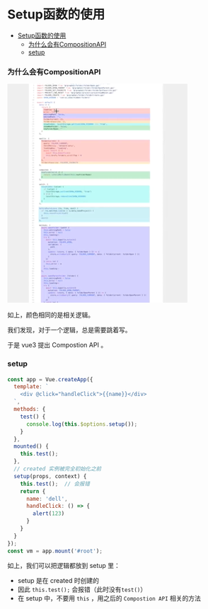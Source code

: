 # Setup函数的使用

<!-- @import "[TOC]" {cmd="toc" depthFrom=1 depthTo=6 orderedList=false} -->

<!-- code_chunk_output -->

- [Setup函数的使用](#setup函数的使用)
    - [为什么会有CompositionAPI](#为什么会有compositionapi)
    - [setup](#setup)

<!-- /code_chunk_output -->

### 为什么会有CompositionAPI
![](./images/20210427代码.png)

如上，颜色相同的是相关逻辑。

我们发现，对于一个逻辑，总是需要跳着写。

于是 vue3 提出 Compostion API 。

### setup
```js
const app = Vue.createApp({
  template: `
    <div @click="handleClick">{{name}}</div>
  `,
  methods: {
    test() {
      console.log(this.$options.setup());
    }
  },
  mounted() {
    this.test();
  },
  // created 实例被完全初始化之前
  setup(props, context) {
    this.test();  // 会报错
    return {
      name: 'dell',
      handleClick: () => {
        alert(123)
      }
    }
  }
});
const vm = app.mount('#root');
```

如上，我们可以把逻辑都放到 setup 里：
- setup 是在 created 时创建的
- 因此 `this.test();` 会报错（此时没有`test()`）
- 在 setup 中，不要用 `this` ，用之后的 `Compostion API` 相关的方法
